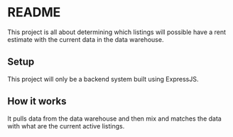 # README

This project is all about determining which listings will possible have a rent estimate with the current data in the data warehouse.

## Setup

This project will only be a backend system built using ExpressJS.

## How it works

It pulls data from the data warehouse and then mix and matches the data with what are the current active listings.
